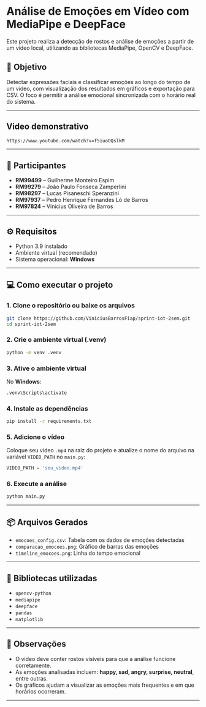# Análise de Emoções em Vídeo com MediaPipe e DeepFace

Este projeto realiza a detecção de rostos e análise de emoções a partir de um vídeo local, utilizando as bibliotecas MediaPipe, OpenCV e DeepFace.

## 🎯 Objetivo

Detectar expressões faciais e classificar emoções ao longo do tempo de um vídeo, com visualização dos resultados em gráficos e exportação para CSV. O foco é permitir a análise emocional sincronizada com o horário real do sistema.

---

## Video demonstrativo

```bash
https://www.youtube.com/watch?v=f5iuoOQslkM
```

---

## 👥 Participantes

- **RM99499** – Guilherme Monteiro Espim  
- **RM99279** – João Paulo Fonseca Zamperlini  
- **RM98297** – Lucas Pisaneschi Speranzini  
- **RM97937** – Pedro Henrique Fernandes Lô de Barros  
- **RM97824** – Vinicius Oliveira de Barros  

---

## ⚙️ Requisitos

- Python 3.9 instalado
- Ambiente virtual (recomendado)
- Sistema operacional: **Windows**

---

## 💻 Como executar o projeto

### 1. Clone o repositório ou baixe os arquivos

```bash
git clone https://github.com/ViniciusBarrosFiap/sprint-iot-2sem.git
cd sprint-iot-2sem
```

### 2. Crie o ambiente virtual (.venv)

```bash
python -m venv .venv
```

### 3. Ative o ambiente virtual

No **Windows**:

```bash
.venv\Scripts\activate
```

### 4. Instale as dependências

```bash
pip install -r requirements.txt
```

### 5. Adicione o vídeo

Coloque seu vídeo `.mp4` na raiz do projeto e atualize o nome do arquivo na variável `VIDEO_PATH` no `main.py`:

```python
VIDEO_PATH = 'seu_video.mp4'
```

### 6. Execute a análise

```bash
python main.py
```

---

## 📦 Arquivos Gerados

- `emocoes_config.csv`: Tabela com os dados de emoções detectadas
- `comparacao_emocoes.png`: Gráfico de barras das emoções
- `timeline_emocoes.png`: Linha do tempo emocional

---

## 🧠 Bibliotecas utilizadas

- `opencv-python`
- `mediapipe`
- `deepface`
- `pandas`
- `matplotlib`

---

## 📝 Observações

- O vídeo deve conter rostos visíveis para que a análise funcione corretamente.
- As emoções analisadas incluem: **happy, sad, angry, surprise, neutral**, entre outras.
- Os gráficos ajudam a visualizar as emoções mais frequentes e em que horários ocorreram.

---
